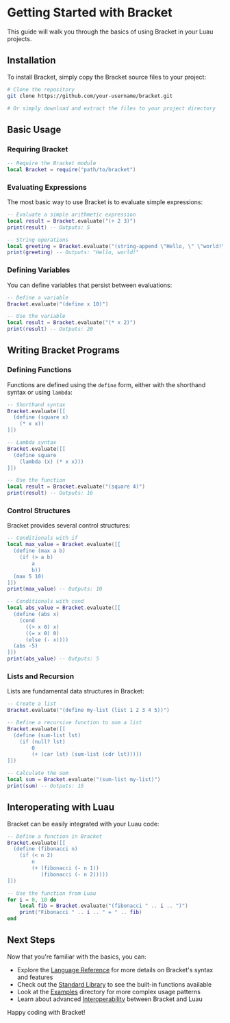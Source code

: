 # Getting Started with Bracket

This guide will walk you through the basics of using Bracket in your Luau projects.

## Installation

To install Bracket, simply copy the Bracket source files to your project:

```bash
# Clone the repository
git clone https://github.com/your-username/bracket.git

# Or simply download and extract the files to your project directory
```

## Basic Usage

### Requiring Bracket

```lua
-- Require the Bracket module
local Bracket = require("path/to/bracket")
```

### Evaluating Expressions

The most basic way to use Bracket is to evaluate simple expressions:

```lua
-- Evaluate a simple arithmetic expression
local result = Bracket.evaluate("(+ 2 3)")
print(result) -- Outputs: 5

-- String operations
local greeting = Bracket.evaluate("(string-append \"Hello, \" \"world!\")")
print(greeting) -- Outputs: "Hello, world!"
```

### Defining Variables

You can define variables that persist between evaluations:

```lua
-- Define a variable
Bracket.evaluate("(define x 10)")

-- Use the variable
local result = Bracket.evaluate("(* x 2)")
print(result) -- Outputs: 20
```

## Writing Bracket Programs

### Defining Functions

Functions are defined using the `define` form, either with the shorthand syntax or using `lambda`:

```lua
-- Shorthand syntax
Bracket.evaluate([[
  (define (square x)
    (* x x))
]])

-- Lambda syntax
Bracket.evaluate([[
  (define square
    (lambda (x) (* x x)))
]])

-- Use the function
local result = Bracket.evaluate("(square 4)")
print(result) -- Outputs: 16
```

### Control Structures

Bracket provides several control structures:

```lua
-- Conditionals with if
local max_value = Bracket.evaluate([[
  (define (max a b)
    (if (> a b)
        a
        b))
  (max 5 10)
]])
print(max_value) -- Outputs: 10

-- Conditionals with cond
local abs_value = Bracket.evaluate([[
  (define (abs x)
    (cond
      ((> x 0) x)
      ((= x 0) 0)
      (else (- x))))
  (abs -5)
]])
print(abs_value) -- Outputs: 5
```

### Lists and Recursion

Lists are fundamental data structures in Bracket:

```lua
-- Create a list
Bracket.evaluate("(define my-list (list 1 2 3 4 5))")

-- Define a recursive function to sum a list
Bracket.evaluate([[
  (define (sum-list lst)
    (if (null? lst)
        0
        (+ (car lst) (sum-list (cdr lst)))))
]])

-- Calculate the sum
local sum = Bracket.evaluate("(sum-list my-list)")
print(sum) -- Outputs: 15
```

## Interoperating with Luau

Bracket can be easily integrated with your Luau code:

```lua
-- Define a function in Bracket
Bracket.evaluate([[
  (define (fibonacci n)
    (if (< n 2)
        n
        (+ (fibonacci (- n 1))
           (fibonacci (- n 2)))))
]])

-- Use the function from Luau
for i = 0, 10 do
    local fib = Bracket.evaluate("(fibonacci " .. i .. ")")
    print("Fibonacci " .. i .. " = " .. fib)
end
```

## Next Steps

Now that you're familiar with the basics, you can:

- Explore the [Language Reference](reference.md) for more details on Bracket's syntax and features
- Check out the [Standard Library](stdlib.md) to see the built-in functions available
- Look at the [Examples](../examples/) directory for more complex usage patterns
- Learn about advanced [Interoperability](interop.md) between Bracket and Luau

Happy coding with Bracket! 